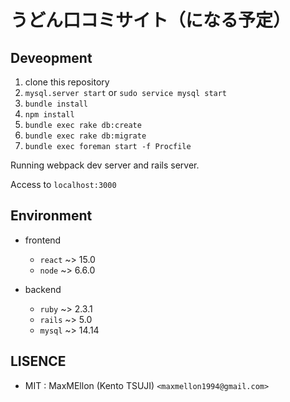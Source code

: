 # うどん口コミサイト（になる予定）

Deveopment
---

1. clone this repository
1. `mysql.server start` or `sudo service mysql start`
1. `bundle install`
1. `npm install`
1. `bundle exec rake db:create`
1. `bundle exec rake db:migrate`
1. `bundle exec foreman start -f Procfile`

Running webpack dev server and rails server.

Access to `localhost:3000`

Environment
---

* frontend
  * `react` ~> 15.0
  * `node` ~> 6.6.0

* backend
  * `ruby` ~> 2.3.1
  * `rails` ~> 5.0
  * `mysql` ~> 14.14

LISENCE
---
* MIT : MaxMEllon (Kento TSUJI) `<maxmellon1994@gmail.com>`
